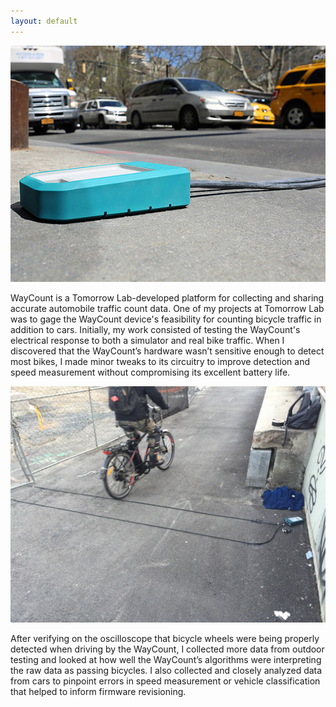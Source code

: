 ```yaml
---
layout: default
---
```


<div class="bodycontent">

<div class="media">
<img src='img/WayCount/Waycount1.jpg'/>
</div>

WayCount is a Tomorrow Lab-developed platform for collecting and sharing accurate automobile traffic count data. One of my projects at Tomorrow Lab was to gage the WayCount device's feasibility for counting bicycle traffic in addition to cars. Initially, my work consisted of testing the WayCount's electrical response to both a simulator and real bike traffic. When I discovered that the WayCount’s hardware wasn’t sensitive enough to detect most bikes, I made minor tweaks to its circuitry to improve detection and speed measurement without compromising its excellent battery life.

<div class="media" style="text-align:center">
	<img id="image" src="img/WayCount/Waycount2.jpg">
</div>

After verifying on the oscilloscope that bicycle wheels were being properly detected when driving by the WayCount, I collected more data from outdoor testing and looked at how well the WayCount’s algorithms were interpreting the raw data as passing bicycles. I also collected and closely analyzed data from cars to pinpoint errors in speed measurement or vehicle classification that helped to inform firmware revisioning.

</div>